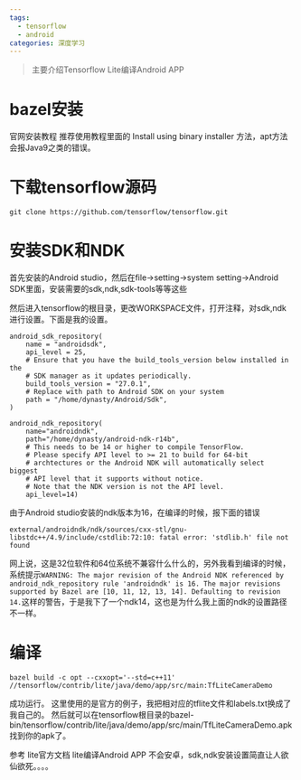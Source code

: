 ```yaml
---
tags: 
  - tensorflow
  - android
categories: 深度学习
---
```


> 主要介绍Tensorflow Lite编译Android APP

# bazel安装
官网安装教程
推荐使用教程里面的 Install using binary installer 方法，apt方法会报Java9之类的错误。

# 下载tensorflow源码

```git clone https://github.com/tensorflow/tensorflow.git```

# 安装SDK和NDK

首先安装的Android studio，然后在file->setting->system setting->Android SDK里面，安装需要的sdk,ndk,sdk-tools等等这些

然后进入tensorflow的根目录，更改WORKSPACE文件，打开注释，对sdk,ndk进行设置。下面是我的设置。
```
android_sdk_repository(
    name = "androidsdk",
    api_level = 25,
    # Ensure that you have the build_tools_version below installed in the
    # SDK manager as it updates periodically.
    build_tools_version = "27.0.1",
    # Replace with path to Android SDK on your system
    path = "/home/dynasty/Android/Sdk",
)

android_ndk_repository(
    name="androidndk",
    path="/home/dynasty/android-ndk-r14b",
    # This needs to be 14 or higher to compile TensorFlow.
    # Please specify API level to >= 21 to build for 64-bit
    # archtectures or the Android NDK will automatically select biggest
    # API level that it supports without notice.
    # Note that the NDK version is not the API level.
    api_level=14)
```
由于Android studio安装的ndk版本为16，在编译的时候，报下面的错误

```external/androidndk/ndk/sources/cxx-stl/gnu-libstdc++/4.9/include/cstdlib:72:10: fatal error: 'stdlib.h' file not found```

网上说，这是32位软件和64位系统不兼容什么什么的，另外我看到编译的时候，系统提示```WARNING: The major revision of the Android NDK referenced by android_ndk_repository rule 'androidndk' is 16. The major revisions supported by Bazel are [10, 11, 12, 13, 14]. Defaulting to revision 14.```这样的警告，于是我下了一个ndk14，这也是为什么我上面的ndk的设置路径不一样。

# 编译
```bazel build -c opt --cxxopt='--std=c++11' //tensorflow/contrib/lite/java/demo/app/src/main:TfLiteCameraDemo```

成功运行。
这里使用的是官方的例子，我把相对应的tflite文件和labels.txt换成了我自己的。
然后就可以在tensorflow根目录的bazel-bin/tensorflow/contrib/lite/java/demo/app/src/main/TfLiteCameraDemo.apk找到你的apk了。

参考
lite官方文档
lite编译Android APP
不会安卓，sdk,ndk安装设置简直让人欲仙欲死。。。。
